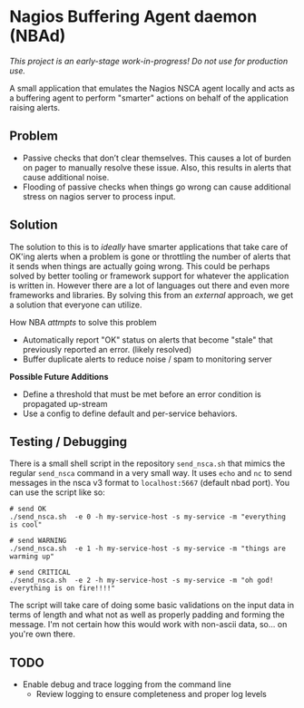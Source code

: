 # Nagios Buffering Agent daemon (NBAd)

_This project is an early-stage work-in-progress! Do not use for production use._

A small application that emulates the Nagios NSCA agent locally and acts as
a buffering agent to perform "smarter" actions on behalf of the application
raising alerts.

## Problem

+ Passive checks that don’t clear themselves. This causes a lot of
  burden on pager to manually resolve these issue. Also, this results
  in alerts that cause additional noise.
+ Flooding of passive checks when things go wrong can cause additional
  stress on nagios server to process input.


## Solution

The solution to this is to _ideally_ have smarter applications that take care of OK'ing
alerts when a problem is gone or throttling the number of alerts that it sends when things
are actually going wrong. This could be perhaps solved by better tooling or framework support
for whatever the application is written in. However there are a lot of languages out there
and even more frameworks and libraries. By solving this from an _external_ approach, we
get a solution that everyone can utilize.

How NBA _attmpts_ to solve this problem

+ Automatically report "OK" status on alerts that become "stale"
  that previously reported an error. (likely resolved)
+ Buffer duplicate alerts to reduce noise / spam to monitoring server


__Possible Future Additions__

+ Define a threshold that must be met before an error condition is propagated up-stream
+ Use a config to define default and per-service behaviors.




## Testing / Debugging

There is a small shell script in the repository `send_nsca.sh` that mimics the regular
`send_nsca` command in a very small way. It uses `echo` and `nc` to send messages in the
nsca v3 format to `localhost:5667` (default nbad port). You can use the script like so:

```
# send OK
./send_nsca.sh  -e 0 -h my-service-host -s my-service -m "everything is cool"

# send WARNING
./send_nsca.sh  -e 1 -h my-service-host -s my-service -m "things are warming up"

# send CRITICAL
./send_nsca.sh  -e 2 -h my-service-host -s my-service -m "oh god! everything is on fire!!!!"
```

The script will take care of doing some basic validations on the input data in terms of length
and what not as well as properly padding and forming the message. I'm not certain how this would
work with non-ascii data, so... on you're own there.



## TODO

+ Enable debug and trace logging from the command line
  + Review logging to ensure completeness and proper log levels
